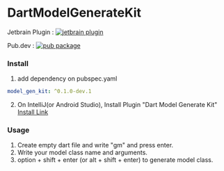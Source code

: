 # DartModelGenerateKit

Jetbrain Plugin : 
[![jetbrain plugin](https://img.shields.io/jetbrains/plugin/d/22714-dartmodelgeneratekit.svg)](https://plugins.jetbrains.com/plugin/22714-dartmodelgeneratekit)

Pub.dev :
[![pub package](https://img.shields.io/pub/v/model_gen_kit.svg?color=4285F4)](https://pub.dev/packages/model_gen_kit)

### Install
1. add dependency on pubspec.yaml

```yaml
model_gen_kit: ^0.1.0-dev.1
```

2.  On IntelliJ(or Android Studio), Install Plugin "Dart Model Generate Kit" [Install Link](https://plugins.jetbrains.com/plugin/22714-dartmodelgeneratekit)

### Usage
1. Create empty dart file and write "gm" and press enter.
2. Write your model class name and arguments.
3. option + shift + enter (or alt + shift + enter) to generate model class.
